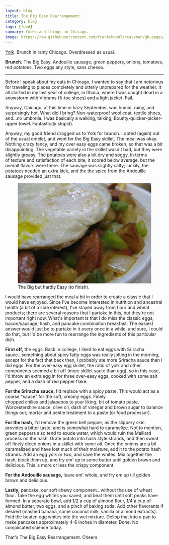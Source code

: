 ```yaml
---
layout: blog
title: The Big Easy Rearrangement
category: blog
tags: [food]  
summary: Yolks and things in Chicago.
image: https://raw.githubusercontent.com/frankchen07/ccaveman/gh-pages/images/blog/090212_yolk_2_courtesy_fc.jpg
---
```


[Yolk](http://www.yelp.com/biz/yolk-chicago-3). Brunch in rainy Chicago. Overdressed as usual.

**Brunch.** The Big Easy. Andouille sausage, green peppers, onions, tomatoes, red potatoes. Two eggs any style, sans cheese.

---

Before I speak about my eats in Chicago, I wanted to say that I am notorious for traveling to places completely and utterly unprepared for the weather. It all started in my last year of college, in Ithaca, where I was caught dead in a snowstorm with Vibrams (5-toe shoes) and a light jacket. Fail.

Anyway, Chicago, at this time in hazy September, was humid, rainy, and surprisingly hot. What did I bring? Non-waterproof wool coat, textile shoes, and...no umbrella. I was basically a walking, talking, Bounty-quicker-picker-upper towel. Fantastic(ly stupid).

Anyway, my good friend dragged us to Yolk for brunch. I opted (again) out of the usual omelet, and went for the Big Easy skillet. The meal was okay. Nothing crazy fancy, and my over easy eggs came broken, so that was a bit disappointing. The vegetable variety in the skillet wasn't bad, but they were slightly greasy. The potatoes were also a bit dry and soggy. In terms of texture and satisfaction of each bite, it scored below average, but the overall flavors were there. The sausage was slightly salty; luckily, the potatoes needed an extra kick, and the the spice from the Andouille sausage provided just that.

<figure>
    <img src="https://raw.githubusercontent.com/frankchen07/ccaveman/gh-pages/images/blog/090212_yolk_2_courtesy_fc.jpg"></img>
    <figcaption>The Big but hardly Easy (to finish).</figcaption>
</figure>

I would have rearranged the meal a bit in order to create a classic that I would have enjoyed. Since I've become interested in nutrition and ancestral health (a bit of a side interest), I've stayed away from flour and wheat products; there are several reasons that I partake in this, but they're not important right now. What's important is that I do miss the classic eggs, bacon/sausage, hash, and pancake combination breakfast. The easiest answer would just be to partake in it every once in a while, and sure, I could do that, but I'd be more fun to rearrange the ingredients of this particular dish.

**First off,** the eggs. Back in college, I liked to eat eggs with Sriracha sauce...something about spicy fatty eggs was really jolting in the morning, except for the fact that back then, I probably ate more Sriracha sauce than I did eggs. For the over-easy egg skillet, the ratio of yolk and other components seemed a bit off (more skillet saute than egg), so in this case, I'd throw an extra egg in for three over-easy eggs, cooked with some salt pepper, and a dash of red pepper flake.

**For the Sriracha sauce,** I'd replace with a spicy paste. This would act as a coarse "sauce" for the soft, creamy eggs. Finely chopped chilies and jalapenos to your liking, bit of tomato paste, Worcestershire sauce, olive oil, dash of vinegar and brown sugar to balance things out; mortar and pestle treatment to a paste (or food processor).

**For the hash,** I'd remove the green bell pepper, as the slippery skin provides a bitter taste, and is somewhat hard to caramelize. Not to mention, green peppers also tend to exude water, which would ruin the Maillard process on the hash. Grate potato into hash style strands, and then sweat off finely diced onions in a skillet with some oil. Once the onions are a bit caramelized and have lost much of their moisture, add it to the potato hash strands. Add an egg yolk or two, and save the whites. Mix together the hash, block them up, and fry em' up in some butter until golden brown and delicious. This is more or less the crispy component.

**For the Andouille sausage,** leave em' whole, and fry em up till golden brown and delicious.

**Lastly,** pancake, our soft chewy component...without the use of wheat flour. Take the egg whites you saved, and beat them until soft peaks have formed. In a separate bowl, add 1/2 a cup of almond flour, 1/4 a cup of almond butter, two eggs, and a pinch of baking soda. Add other flavorants if desired (mashed banana, some coconut milk, vanilla or almond extracts). Fold the beaten egg whites into the wet mixture. Dollop that into a pan to make pancakes approximately 4-6 inches in diameter. Done. No complicated science today.

That's The Big Easy Rearrangement. Cheers.
